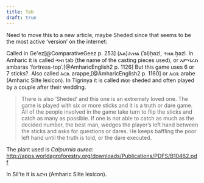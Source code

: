 ```yaml
---
title: Tab
draft: true
---
```


Need to move this to a new article, maybe Sheded since that seems to be the most active ‘version’ on the internet:

Called in Geʽez[@ComparativeGeez p. 253] <span lang="gez">(አል)ሕዝል</span> <span
lang="gez-Latn">(ʾəl)ḥəzl</span>, <span lang="gez">ኅዝል</span> <span
lang="gez-Latn">ḫəzl</span>. In Amharic it is called <span lang="am">ጣብ</span>
<span lang="am-Latn">ṭab</span> (the name of the casting pieces used), or <span
lang="am">አምባራስ</span> <span lang="am-Latn">ambaras</span>
‘fortress-top’.[@AmharicEnglish2 p. 1126] But this game uses 6 or 7 sticks?.
Also called <span lang="am">አርጴ</span> <span
lang="am-Latn">arəppe</span>,[@AmharicEnglish2 p. 1160] or <span
lang="am">አርቤ</span> <span lang="am-Latn">arəbe</span> (Amharic Silte lexicon).
In Tigrinya it is called <span lang="ti">ሸደድ</span> <span
lang="ti-Latn">sheded</span> and often played by a couple after their wedding.

> There is also ‘Sheded’ and this one is an extremely loved one. The game is
> played with six or more sticks and it is a truth or dare game. All of the
> people involved in the game take turn to flip the sticks and catch as many as
> possible. If one is not able to catch as much as the decided number, the best
> man, wedges the player’s left hand between the sticks and asks for questions
> or dares. He keeps baffling the poor left hand until the truth is told, or the
> dare executed.

The plant used is <cite>Calpurnia aurea</cite>: http://apps.worldagroforestry.org/downloads/Publications/PDFS/B10462.pdf

In Silʼte it is <span lang="stv">እሮብ</span> (Amharic Silte lexicon).
